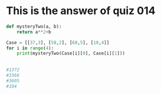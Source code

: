 # This is the answer of quiz 014

```.py
def mysteryTwo(a, b):
    return a**2+b

Case = [[37,3], [58,2], [60,5], [10,4]]
for i in range(4):
    print(mysteryTwo(Case[i][0], Case[i][1]))
    
    
#1372
#3366
#3605
#104

```
